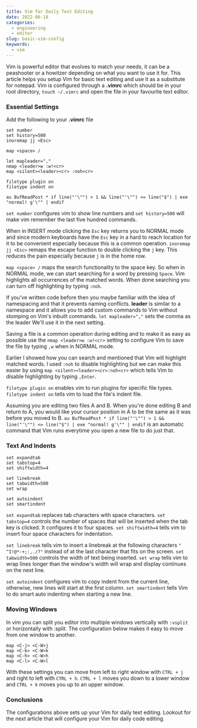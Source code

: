 ```yaml
---
title: Vim for Daily Text Editing
date: 2022-06-18
categories:
  - engineering
  - editor 
slug: basic-vim-config
keywords:
  - vim
---
```


Vim is powerful editor that evolves to match your needs, it can be a peashooter or a howitzer depending on what you want to use it for. This article helps you setup Vim for basic text editing and use it as a substitute for notepad. Vim is configured through a **.vimrc** which should be in your root directory, `touch ~/.vimrc` and open the file in your favourite text editor.

### Essential Settings

Add the following to your **.vimrc** file

```
set number
set history=500
inoremap jj <Esc> 

map <space> /

let mapleader=","
nmap <leader>w :w!<cr>
map <silent><leader><cr> :noh<cr>

filetype plugin on
filetype indent on

au BufReadPost * if line("'\"") > 1 && line("'\"") <= line("$") | exe "normal! g'\"" | endif
```

`set number` configures vim to show line numbers and `set history=500` will make vim  remember the last five hundred commands.

When in INSERT mode clicking the `Esc` key returns you to NORMAL mode and since modern keyboards have the `Esc` key in a hard to reach location for it to be convenient especially because this is a common operation. `inoremap jj <Esc>` remaps the escape function to double clicking the `j` key. This reduces the pain especially because `j` is in the home row.

`map <space> /` maps the search functionality to the space key. So when in NORMAL mode, we can start searching for a word by pressing `Space`. Vim highlights all occurrences of the matched words. When done searching you can turn off highlighting by typing  `:noh`. 

If you've written code before then you maybe familiar with the idea of namespacing and that it prevents naming conflicts. **leader** is similar to a namespace and it allows you to add custom commands to Vim without stomping on Vim's inbuilt commands. `let mapleader=","` sets the comma as the leader
We'll use it in the next setting.

Saving a file is a common operation during editing and to make it as easy as possible use the `nmap <leader>w :w!<cr>` setting to configure Vim to save the file by typing `,w` when in NORMAL mode.

Earlier I showed how you can search and mentioned that Vim will highlight matched words. I used `:noh` to disable highlighting but we can make this easier by using `map <silent><leader><cr>:noh<cr>` which tells Vim to disable highlighting by typing `,Enter`.

`filetype plugin on` enables vim to run plugins for specific file types. `filetype indent on`  tells vim to load the file's indent file.

Assuming you are  editing two files A and B. When you're done editing B and return to A, you would like your cursor position in A to be the same as it was before you moved to B. `au BufReadPost * if line("'\"") > 1 && line("'\"") <= line("$") | exe "normal! g'\"" | endif` is an automatic command that Vim runs everytime you open a new file to do just that.

### Text And Indents

```
set expandtab
set tabstop=4
set shiftwidth=4

set linebreak
set tabwidth=500
set wrap 

set autoindent
set smartindent
```

`set expandtab` replaces tab characters with space characters. `set tabstop=4` controls the number of spaces that will be inserted when the tab key is clicked. It configures it to four spaces. `set shiftwidth=4` tells vim to insert four space characters for indentation.

`set linebreak` tells vim to insert a linebreak at the following characters `" ^I!@*-+;:,./?"` instead of at the last character that fits on the screen. `set tabwidth=500` controls the width of text being inserted. `set wrap` tells vim to wrap lines longer than the window's width will wrap and display continues on the next line. 

`set autoindent` configures vim to copy indent from the current line, otherwise, new lines will start at the first column. `set smartindent` tells Vim to do smart auto indenting when starting a new line.

### Moving Windows
In vim you can split you editor into multiple windows vertically with `:vsplit` or horizontally with :split. The configuration below makes it easy to move from one window to another.


```
map <C-j> <C-W>j
map <C-k> <C-W>k
map <C-h> <C-W>h
map <C-l> <C-W>l
```

With these settings you can move from left to right window with `CTRL + j` and right to left with `CTRL + h`. `CTRL + l` moves you down to a lower window and `CTRL + k` moves you up to an upper window.

### Conclusions

The configurations above sets up your Vim for daily text editing. Lookout for the next article that will configure your Vim for daily code editing.
